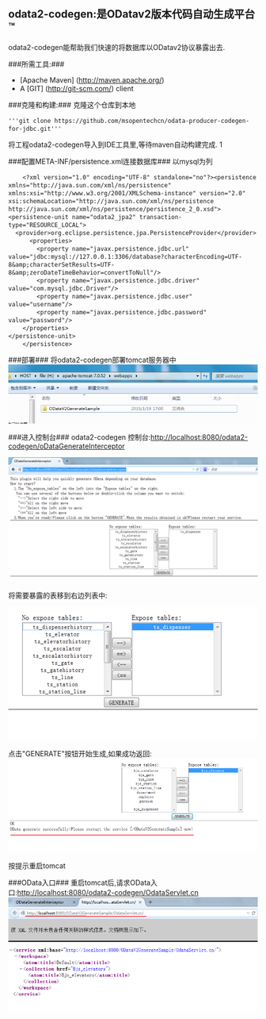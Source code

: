 
odata2-codegen:是ODatav2版本代码自动生成平台™
---------------------------------------------------------

odata2-codegen能帮助我们快速的将数据库以ODatav2协议暴露出去.

###所需工具:###
* [Apache Maven] (http://maven.apache.org/)
* A [GIT] (http://git-scm.com/) client

###克隆和构建:###
克隆这个仓库到本地

    '''git clone https://github.com/msopentechcn/odata-producer-codegen-for-jdbc.git'''

将工程odata2-codegen导入到IDE工具里,等待maven自动构建完成.
1[](/img/maven.png)

###配置META-INF/persistence.xml连接数据库###
以mysql为列

        <?xml version="1.0" encoding="UTF-8" standalone="no"?><persistence xmlns="http://java.sun.com/xml/ns/persistence"                  xmlns:xsi="http://www.w3.org/2001/XMLSchema-instance" version="2.0"                                xsi:schemaLocation="http://java.sun.com/xml/ns/persistence http://java.sun.com/xml/ns/persistence/persistence_2_0.xsd">
	<persistence-unit name="odata2_jpa2" transaction-type="RESOURCE_LOCAL">
	  <provider>org.eclipse.persistence.jpa.PersistenceProvider</provider>
          <properties>  
            <property name="javax.persistence.jdbc.url" value="jdbc:mysql://127.0.0.1:3306/database?characterEncoding=UTF-8&amp;characterSetResults=UTF-8&amp;zeroDateTimeBehavior=convertToNull"/>  
            <property name="javax.persistence.jdbc.driver" value="com.mysql.jdbc.Driver"/>  
            <property name="javax.persistence.jdbc.user" value="username"/>  
            <property name="javax.persistence.jdbc.password" value="password"/>  
        </properties> 	
	</persistence-unit>
        </persistence>


###部署###
将odata2-codegen部署tomcat服务器中
![](/img/deploy.png)

###进入控制台###
odata2-codegen 控制台:[http://localhost:8080/odata2-codegen/oDataGenerateInterceptor](http://localhost:8080/odata2-codegen/oDataGenerateInterceptor)

![](/img/interceptor.png)

将需要暴露的表移到右边列表中:

![](/img/right-table.png)

点击"GENERATE"按钮开始生成,如果成功返回:
![](/img/status-ok.png)

按提示重启tomcat

###OData入口###
重启tomcat后,请求OData入口:[http://localhost:8080/odata2-codegen/OdataServlet.cn](http://localhost:8080/odata2-codegen/OdataServlet.cn)
![](/img/odata-servlet.png)




